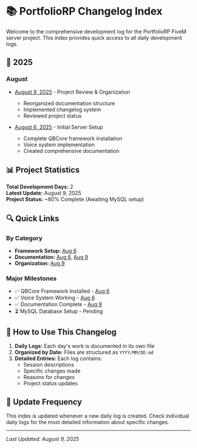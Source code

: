 # 📚 PortfolioRP Changelog Index

Welcome to the comprehensive development log for the PortfolioRP FiveM server project. This index provides quick access to all daily development logs.

## 📅 2025

### August
- [August 9, 2025](2025/08/09.md) - Project Review & Organization
  - Reorganized documentation structure
  - Implemented changelog system
  - Reviewed project status
  
- [August 6, 2025](2025/08/06.md) - Initial Server Setup
  - Complete QBCore framework installation
  - Voice system implementation
  - Created comprehensive documentation

## 📊 Project Statistics

**Total Development Days:** 2  
**Latest Update:** August 9, 2025  
**Project Status:** ~80% Complete (Awaiting MySQL setup)

## 🔍 Quick Links

### By Category
- **Framework Setup:** [Aug 6](2025/08/06.md)
- **Documentation:** [Aug 6](2025/08/06.md), [Aug 9](2025/08/09.md)
- **Organization:** [Aug 9](2025/08/09.md)

### Major Milestones
- ✅ QBCore Framework Installed - [Aug 6](2025/08/06.md)
- ✅ Voice System Working - [Aug 6](2025/08/06.md)
- ✅ Documentation Complete - [Aug 9](2025/08/09.md)
- ⏳ MySQL Database Setup - Pending

## 📝 How to Use This Changelog

1. **Daily Logs:** Each day's work is documented in its own file
2. **Organized by Date:** Files are structured as `YYYY/MM/DD.md`
3. **Detailed Entries:** Each log contains:
   - Session descriptions
   - Specific changes made
   - Reasons for changes
   - Project status updates

## 🔄 Update Frequency

This index is updated whenever a new daily log is created. Check individual daily logs for the most detailed information about specific changes.

---

*Last Updated: August 9, 2025*